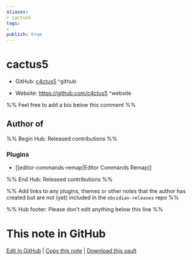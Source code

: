 ```yaml
---
aliases:
- cactus5
tags:
- 
publish: true
---
```


# cactus5

- GitHub: [c4ctus5](https://github.com/c4ctus5/) ^github
<!-- - Discord: `@` ^discord-->
- Website: <https://github.com/c4ctus5> ^website
<!-- - [[Publish sites|Publish site]]: ^publish-->

%% Feel free to add a bio below this comment %%


## Author of

%% Begin Hub: Released contributions %%
### Plugins
- [[editor-commands-remap|Editor Commands Remap]]

%% End Hub: Released contributions %%

%% Add links to any plugins, themes or other notes that the author has created but are not (yet) included in the `obsidian-releases` repo %%

<!--
### Unlisted plugins

- 
-->

<!--
### Others

- 
-->

<!--
## Sponsor this author

- [[GitHub sponsors]]: [Sponsor @c4ctus5 on GitHub Sponsors](https://github.com/sponsors/c4ctus5) ^github-sponsor
- [[Buy me a coffee]]: ^buy-me-a-coffee
- [[PayPal]]: ^paypal
- [[Patreon]]: ^patreon

-->

<!--
## Follow this author

- [[YouTube Channels|On YouTube]]: ^youtube
- Twitter: ^twitter
- ...
-->

%% Hub footer: Please don't edit anything below this line %%

# This note in GitHub

<span class="git-footer">[Edit In GitHub](https://github.dev/obsidian-community/obsidian-hub/blob/main/01%20-%20Community/People/c4ctus5.md "git-hub-edit-note") | [Copy this note](https://raw.githubusercontent.com/obsidian-community/obsidian-hub/main/01%20-%20Community/People/c4ctus5.md "git-hub-copy-note") | [Download this vault](https://github.com/obsidian-community/obsidian-hub/archive/refs/heads/main.zip "git-hub-download-vault") </span>
